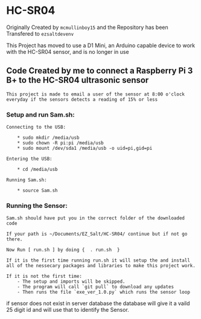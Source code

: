 # HC-SR04

Originally Created by `mcmullinboy15` and the Repository has been Transfered to `ezsaltdevenv`

This Project has moved to use a D1 Mini, an Arduino capable device to work with the HC-SR04 sensor, and is no longer in use

## Code Created by me to connect a Raspberry Pi 3 B+ to the HC-SR04 ultrasonic sensor
    This project is made to email a user of the sensor at 8:00 o'clock everyday if the sensors detects a reading of 15% or less    
    
### Setup and run Sam.sh:

    Connecting to the USB:
    
        * sudo mkdir /media/usb
        * sudo chown -R pi:pi /media/usb
        * sudo mount /dev/sda1 /media/usb -o uid=pi,gid=pi
        
    Entering the USB:
    
        * cd /media/usb
    
    Running Sam.sh:
    
        * source Sam.sh
        
### Running the Sensor:

    Sam.sh should have put you in the correct folder of the downloaded code
    
    If your path is ~/Documents/EZ_Salt/HC-SR04/ continue but if not go there.
    
    Now Run [ run.sh ] by doing {  . run.sh  }
    
    If it is the first time running run.sh it will setup the and install all of the nessecary packages and libraries to make this project work.
    
    If it is not the first time:
        - The setup and imports will be skipped. 
        - The program will call `git pull` to download any updates
        - Then runs the file `exe_ver_1.0.py` which runs the sensor loop
        
        
if sensor does not exist in server database the database will give it a vaild 25 digit id and will use that to identify the Sensor.
